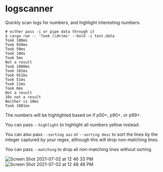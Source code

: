 # logscanner
Quickly scan logs for numbers, and highlight interesting numbers.

```
# either pass -i or pipe data through it
$ cargo run -- 'Took (\d+)ms' --bold -i test.data
Took 100ms
Took 950ms
Took 50ms
Took 10ms
Took 5ms
Not a result
Took 1000ms
Took 101ms
Took 951ms
Took 51ms
Took 11ms
Took 6ms
Not a result
10x not a result
Neither is 10ms
Took 1001ms
```
The numbers will be highlighted based on if p50+, p90+, or p99+.

You can pass `--highlight` to highlight all numbers yellow instead.

You can also pass `--sorting asc` or `--sorting desc` to sort the lines by the integer
captured by your regex, although this will drop non-matching lines.

You can pass `--matching` to drop all non-matching lines without sorting.

![Screen Shot 2021-07-02 at 12 46 33 PM](https://user-images.githubusercontent.com/1539144/124322004-89675e00-db33-11eb-9a41-6cb044a1117e.png)
![Screen Shot 2021-07-02 at 12 48 48 PM](https://user-images.githubusercontent.com/1539144/124322184-db0fe880-db33-11eb-99c7-1f356e23fce4.png)
